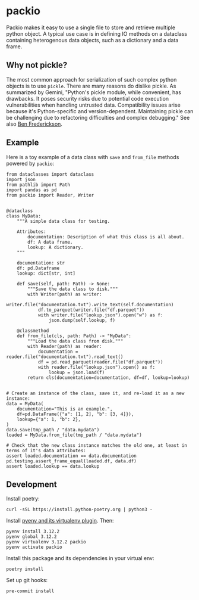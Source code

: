 # packio

Packio makes it easy to use a single file to store and retrieve multiple python object. A typical use case is in defining IO methods on a dataclass containing heterogenous data objects, such as a dictionary and a data frame.

## Why not pickle?

The most common approach for serialization of such complex python objects is to use `pickle`. There are many reasons do dislike pickle. As summarized by Gemini, "Python's pickle module, while convenient, has drawbacks. It poses security risks due to potential code execution vulnerabilities when handling untrusted data. Compatibility issues arise because it's Python-specific and version-dependent.  Maintaining pickle can be challenging due to refactoring difficulties and complex debugging." See also [Ben Frederickson](https://www.benfrederickson.com/dont-pickle-your-data/).

## Example

Here is a toy example of a data class with `save` and `from_file` methods powered by `packio`:

```
from dataclasses import dataclass
import json
from pathlib import Path
import pandas as pd
from packio import Reader, Writer


@dataclass
class MyData:
    """A simple data class for testing.

    Attributes:
        documentation: Description of what this class is all about.
        df: A data frame.
        lookup: A dictionary.
    """

    documentation: str
    df: pd.Dataframe
    lookup: dict[str, int]

    def save(self, path: Path) -> None:
        """Save the data class to disk."""
        with Writer(path) as writer:
            writer.file("documentation.txt").write_text(self.documentation)
            df.to_parquet(writer.file("df.parquet"))
            with writer.file("lookup.json").open("w") as f:
                json.dump(self.lookup, f)

    @classmethod
    def from_file(cls, path: Path) -> "MyData":
        """Load the data class from disk."""
        with Reader(path) as reader:
            documentation = reader.file("documentation.txt").read_text()
            df = pd.read_parquet(reader.file("df.parquet"))
            with reader.file("lookup.json").open() as f:
                lookup = json.load(f)
        return cls(documentation=documentation, df=df, lookup=lookup)


# Create an instance of the class, save it, and re-load it as a new instance:
data = MyData(
    documentation="This is an example.",
    df=pd.DataFrame({"a": [1, 2], "b": [3, 4]}),
    lookup={"a": 1, "b": 2},
)
data.save(tmp_path / "data.mydata")
loaded = MyData.from_file(tmp_path / "data.mydata")

# Check that the new class instance matches the old one, at least in terms of it's data attributes:
assert loaded.documentation == data.documentation
pd.testing.assert_frame_equal(loaded.df, data.df)
assert loaded.lookup == data.lookup
```

## Development

Install poetry:
```
curl -sSL https://install.python-poetry.org | python3 -
```

Install [pyenv and its virtualenv plugin](https://github.com/pyenv/pyenv-virtualenv). Then:
```
pyenv install 3.12.2
pyenv global 3.12.2
pyenv virtualenv 3.12.2 packio
pyenv activate packio
```

Install this package and its dependencies in your virtual env:
```
poetry install
```

Set up git hooks:
```
pre-commit install
```
